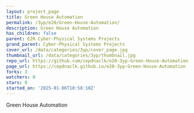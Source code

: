 ```yaml
---
layout: project_page
title: Green House Automation
permalink: /3yp/e20/Green-House-Automation/
description: Green House Automation
has_children: false
parent: E20 Cyber-Physical Systems Projects
grand_parent: Cyber-Physical Systems Projects
cover_url: /data/categories/3yp/cover_page.jpg
thumbnail_url: /data/categories/3yp/thumbnail.jpg
repo_url: https://github.com/cepdnaclk/e20-3yp-Green-House-Automation
page_url: https://cepdnaclk.github.io/e20-3yp-Green-House-Automation
forks: 3
watchers: 0
stars: 0
started_on: '2025-01-06T10:58:10Z'
---
```


Green House Automation